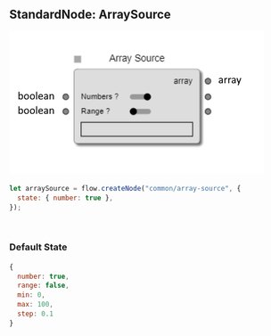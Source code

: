 ## StandardNode: ArraySource

<img class="zoomable" alt="ArraySource standard node" src="/images/standard-nodes/common/array-source.png" />

<Hierarchy :extend="{name: 'Node', link: '../../api/classes/node.html'}" />
<br/>

```js
let arraySource = flow.createNode("common/array-source", {
  state: { number: true },
});
```

<br/>

### Default State

```js
{
  number: true,
  range: false,
  min: 0,
  max: 100,
  step: 0.1
}
```
